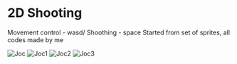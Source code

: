 # 2D Shooting
Movement control - wasd/
Shoothing - space
Started from set of sprites, all codes made by me

![Joc](https://github.com/user-attachments/assets/58343692-a44a-445e-8c77-644296df3e74)
![Joc1](https://github.com/user-attachments/assets/1205ffa6-37d5-4740-ac7c-42bddeeeb758)
![Joc2](https://github.com/user-attachments/assets/e1231321-7f99-45a3-b895-4c061e9910a0)
![Joc3](https://github.com/user-attachments/assets/dd073952-f4e2-4dce-a13e-2bf4f72fce26)
